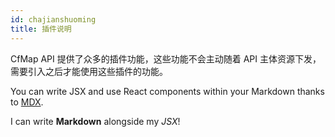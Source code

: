 ```yaml
---
id: chajianshuoming
title: 插件说明
---
```


CfMap API 提供了众多的插件功能，这些功能不会主动随着 API 主体资源下发，需要引入之后才能使用这些插件的功能。

You can write JSX and use React components within your Markdown thanks to [MDX](https://mdxjs.com/).

I can write **Markdown** alongside my _JSX_!
